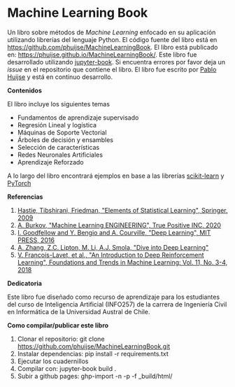 # Machine Learning Book

Un libro sobre métodos de *Machine Learning* enfocado en su aplicación utilizando librerías del lenguaje Python. El código fuente del libro está en https://github.com/phuijse/MachineLearningBook. El libro está publicado en: https://phuijse.github.io/MachineLearningBook/. Este libro fue desarrollado utilizando [jupyter-book](https://jupyterbook.org/en/stable/intro.html). Si encuentra errores por favor deja un *issue* en el repositorio que contiene el libro. El libro fue escrito por [Pablo Huijse](https://phuijse.github.io/) y está en continuo desarrollo.

**Contenidos**

El libro incluye los siguientes temas

- Fundamentos de aprendizaje supervisado
- Regresión Lineal y logística
- Máquinas de Soporte Vectorial
- Árboles de decisión y ensambles
- Selección de características
- Redes Neuronales Artificiales 
- Aprendizaje Reforzado

A lo largo del libro encontrará ejemplos en base a las librerías [scikit-learn](https://scikit-learn.org/stable/) y [PyTorch](https://pytorch.org/)

**Referencias**

1. [Hastie, Tibshirani, Friedman, "Elements of Statistical Learning", Springer, 2009](http://www.web.stanford.edu/~hastie/ElemStatLearn/)
1. [A. Burkov, "Machine Learning ENGINEERING", True Positive INC, 2020](http://www.mlebook.com/wiki/doku.php)
1. [I. Goodfellow and Y. Bengio and A. Courville, "Deep Learning", MIT PRESS, 2016](http://www.deeplearningbook.org/)
1. [A. Zhang, Z.C. Lipton, M. Li, A.J. Smola, "Dive into Deep Learning"](https://www.d2l.ai/)
1. [V. Francois-Lavet, et al., "An Introduction to Deep Reinforcement Learning", Foundations and Trends in Machine Learning: Vol. 11, No. 3-4, 2018](https://arxiv.org/abs/1811.12560)

**Dedicatoria**

Este libro fue diseñado como recurso de aprendizaje para los estudiantes del curso de Inteligencia Artificial (INFO257) de la carrera de Ingeniería Civil en Informática de la Universidad Austral de Chile. 

**Como compilar/publicar este libro**

1. Clonar el repositorio: git clone https://github.com/phuijse/MachineLearningBook.git
1. Instalar dependencias: pip install -r requirements.txt
1. Ejecutar los cuadernillos
1. Compilar con: jupyter-book build .
1. Subir a github pages: ghp-import -n -p -f _build/html/

